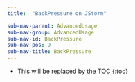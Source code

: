 ```yaml
---
title:  "BackPressure on JStorm"

sub-nav-parent: AdvancedUsage
sub-nav-group: AdvancedUsage
sub-nav-id: BackPressure
sub-nav-pos: 9
sub-nav-title: BackPressure
---
```


* This will be replaced by the TOC
{:toc}
